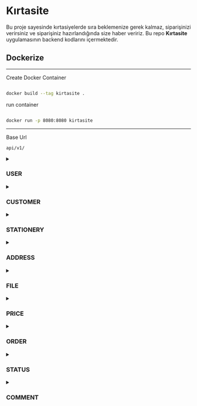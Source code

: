 # Kırtasite
Bu proje sayesinde kırtasiyelerde sıra beklemenize gerek kalmaz, siparişinizi verirsiniz ve siparişiniz hazırlandığında size haber veririz. 
Bu repo **Kırtasite** uygulamasının backend kodlarını içermektedir.

## Dockerize
---
Create Docker Container
```sh

docker build --tag kirtasite .

```
run container 
```sh

docker run -p 8080:8080 kirtasite

```
---
Base Url
```
api/v1/
```
<details>
	<summary><h3> USER </h3></summary>


```json
{
	"Id":0,
	"RoleId":0,
	"Password": "",
	"ImagePath":"",
	"Phone":"",
	"Mail":"",
	"Role": {}
}
```
Image Upload & Update
```
user/image/0
```
>  İstek **multipart/form-data** headerı ile yapılmalıdır. key => "file".

[ÖRNEK KULLANIM](https://github.com/daddydemir/Kirtasite/blob/main/docs/ImageUpload.md)


Password Update
```
user/password/0
```

</details>


<details>
	<summary><h3> CUSTOMER</h3></summary>
	
```json
{
	"UserId":0,
	"Username":"",
	"User":{}
}
```
Get
```
customers
```
Get
```
customer/0
```
Add 
```
customer
```
Put
```
customer/0
```
</details>


<details>
	<summary><h3> STATIONERY</h3></summary>
	
```json
{
	"UserId":0,
	"AddressId":0,
	"CompanyName":"",
	"Score":0.0,
	"User":{},
	"Address":{}
}
```
Get
```
stationeries
```
Get 
```
stationery/0
```
Post
```
stationery
```
Put
```
stationery/0
```
</details>


<details>
	<summary><h3> ADDRESS</h3></summary>
	
```json
{
	"Id":0,
	"CityId":0,
	"DistrictId":0,
	"Header":"",
	"X":"",
	"Y":"",
	"City":{},
	"District":{}
}
```
Get 
```
address/0
```
Get By CityId
```
addresses/city/0
```
Post
```
address
```
Put
```
address/0
```
</details>


<details>
	<summary><h3> FILE</h3></summary>
	
> Dosya eklemek için **multipart/form-data** headeri kullanılmalıdır. key => "file"
	
[ÖRNEK KULLANIM](https://github.com/daddydemir/Kirtasite/blob/main/docs/FileUpload.md)
	
```json
{
	"Id":0,
	"CustomerId":0,
	"Private":true,
	"FilePath":"",
	"FolderId":"",
	"CreatedDate":'00-00-0000',
	"Customer":{}
}
```
Get
```
file/0
```
Get By CustomerId
```
files/customer/0
```
Post
```
file
```
Put
```
file/0
```
</details>


<details>
	<summary><h3> PRICE</h3></summary>
	
```json
{
	"Id":0,
	"StationeryId":0,
	"Info":"",
	"Price":0.0
}
```
Get
```
prices
```
Get
```
price/0
```
Get By StationeryId
```
prices/stationery/0
```
Post
```
price
```
Put
```
price/0
```
</details>


<details>
	<summary><h3> ORDER </h3></summary>

```json
{
	"Id":0,
	"FileId":0,
	"CustomerId":0,
	"StationeryId":0,
	"StatusId":0,
	"TotalPrice":0.0,
	"CreatedDate":'00-00-0000',
	"DeliveryDate":'00-00-0000',
	"File":{},
	"Customer":{},
	"Stationery":{},
	"Status":{}
}
```
Get
```
order/0
```
Get By CustomerId
```
orders/customer/0
```
Get By StationeryId
```
orders/stationery/0
```
Post
```
order
```
Put Cancel
```
order/0/cancel
```
Put Confirm
```
order/0/confirm
```
Put Ready
```
order/0/ready
```
Put Complete
```
order/0/complete
```

</details>


<details>
	<summary><h3> STATUS </h3></summary>

```json
{
	"Id":0,
	"Content":""
}
```
Get
```
statuses
```
Get
```
status/0
```

</details>


<details>
	<summary><h3> COMMENT </h3></summary>

```json
{
	"Id":0,
	"CustomerId":0,
	"StationeryId":0,
	"Content":"",
	"CreatedDate":'00-00-0000',
	"Score":0.0,
	"Customer":{},
	"Stationery":{}
}
```
Get 
```
comment/0
```
Get By StationeryId
```
comments/stationery/0
```
Get By CustomerId
```
comments/customer/0
```
Post
```
comment
```
Put
```
comment/0
```

</details>
